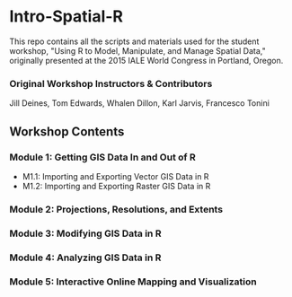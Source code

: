 # Intro-Spatial-R
This repo contains all the scripts and materials used for the student workshop, "Using R to Model, Manipulate, and Manage Spatial Data," originally presented at the 2015 IALE World Congress in Portland, Oregon.

### Original Workshop Instructors & Contributors
Jill Deines, Tom Edwards, Whalen Dillon, Karl Jarvis, Francesco Tonini

## Workshop Contents
### Module 1: Getting GIS Data In and Out of R
* M1.1: Importing and Exporting Vector GIS Data in R
* M1.2: Importing and Exporting Raster GIS Data in R

### Module 2: Projections, Resolutions, and Extents

### Module 3: Modifying GIS Data in R

### Module 4: Analyzing GIS Data in R

### Module 5: Interactive Online Mapping and Visualization

